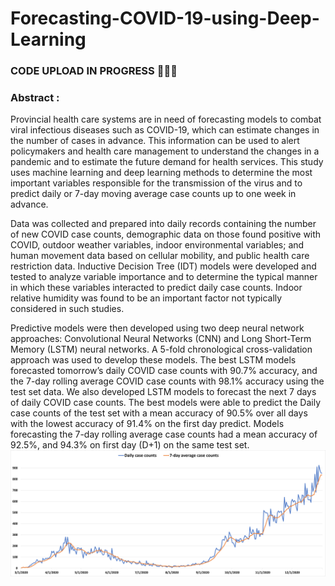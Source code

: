 # Forecasting-COVID-19-using-Deep-Learning
### CODE UPLOAD IN PROGRESS 🚨🚨🚨
### Abstract : 
Provincial health care systems are in need of forecasting models to combat viral infectious
diseases such as COVID-19, which can estimate changes in the number of cases in advance.
This information can be used to alert policymakers and health care management to understand
the changes in a pandemic and to estimate the future demand for health services. This
study uses machine learning and deep learning methods to determine the most important
variables responsible for the transmission of the virus and to predict daily or 7-day moving
average case counts up to one week in advance.

Data was collected and prepared into daily records containing the number of new COVID
case counts, demographic data on those found positive with COVID, outdoor weather variables,
indoor environmental variables; and human movement data based on cellular mobility,
and public health care restriction data. Inductive Decision Tree (IDT) models were developed
and tested to analyze variable importance and to determine the typical manner in
which these variables interacted to predict daily case counts. Indoor relative humidity was
found to be an important factor not typically considered in such studies.

Predictive models were then developed using two deep neural network approaches: Convolutional
Neural Networks (CNN) and Long Short-Term Memory (LSTM) neural networks.
A 5-fold chronological cross-validation approach was used to develop these models. The best
LSTM models forecasted tomorrow’s daily COVID case counts with 90.7% accuracy, and the
7-day rolling average COVID case counts with 98.1% accuracy using the test set data. We
also developed LSTM models to forecast the next 7 days of daily COVID case counts. The
best models were able to predict the Daily case counts of the test set with a mean accuracy
of 90.5% over all days with the lowest accuracy of 91.4% on the first day predict. Models
forecasting the 7-day rolling average case counts had a mean accuracy of 92.5%, and 94.3% 
on first day (D+1) on the same test set.
![Project Screenshot](Daily_case_count_vs_7-day_average_cases.png)
